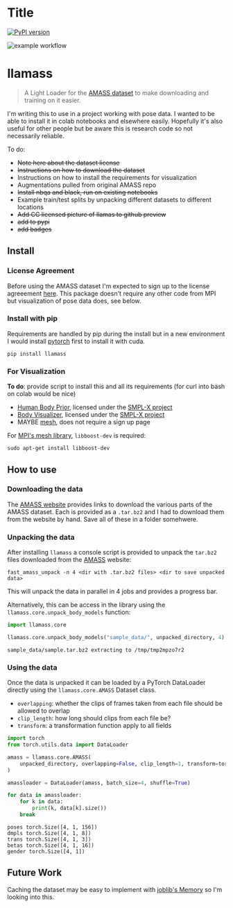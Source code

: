 # Title



[![PyPI version](https://badge.fury.io/py/llamass.svg)](https://badge.fury.io/py/llamass)


![example workflow](https://github.com/gngdb/llamass/workflows/CI/badge.svg)


# llamass
> A Light Loader for the [AMASS dataset][amass] to make downloading and training on it easier.

I'm writing this to use in a project working with pose data. I wanted to be able to install it in colab notebooks and elsewhere easily. Hopefully it's also useful for other people but be aware this is research code so not necessarily reliable.

[amass]:https://amass.is.tue.mpg.de/

To do:

* ~~Note here about the dataset license~~
* ~~Instructions on how to download the dataset~~
* Instructions on how to install the requirements for visualization
* Augmentations pulled from original AMASS repo
* ~~Install nbqa and black, run on existing notebooks~~
* Example train/test splits by unpacking different datasets to different locations
* ~~Add CC licensed picture of llamas to github preview~~
* ~~add to pypi~~
* ~~add badges~~

## Install

### License Agreement

Before using the AMASS dataset I'm expected to sign up to the license agreeement [here][amass]. This package doesn't require any other code from MPI but visualization of pose data does, see below.

### Install with pip

Requirements are handled by pip during the install but in a new environment I would install [pytorch][]
first to install it with cuda.

`pip install llamass`

### For Visualization

**To do**: provide script to install this and all its requirements (for curl into bash on colab would be nice)

* [Human Body Prior][hbp], licensed under the [SMPL-X project][smplx]
* [Body Visualizer][body], licensed under the [SMPL-X project][smplx]
* MAYBE [mesh][], does not require a sign up page

For [MPI's mesh library][mesh], `libboost-dev` is required:

```
sudo apt-get install libboost-dev
```

[hbp]: https://github.com/nghorbani/human_body_prior
[pytorch]: https://pytorch.org/get-started/locally/
[amassrepo]: https://github.com/nghorbani/amass/blob/master/notebooks/01-AMASS_Visualization.ipynb
[body]: https://github.com/nghorbani/body_visualizer
[smplx]: https://smpl-x.is.tue.mpg.de/
[mesh]: https://github.com/MPI-IS/mesh
[amass]: https://amass.is.tue.mpg.de/index.html
[pytables]: https://www.pytables.org/index.html

## How to use

### Downloading the data

The [AMASS website][amass] provides links to download the various parts of the AMASS dataset. Each is provided as a `.tar.bz2` and I had to download them from the website by hand. Save all of these in a folder somehwere.

### Unpacking the data

After installing `llamass` a console script is provided to unpack the `tar.bz2` files downloaded from the [AMASS][] website:

```
fast_amass_unpack -n 4 <dir with .tar.bz2 files> <dir to save unpacked data>
```

This will unpack the data in parallel in 4 jobs and provides a progress bar.

Alternatively, this can be access in the library using the `llamass.core.unpack_body_models` function:

[amass]: https://amass.is.tue.mpg.de/index.html

```python
import llamass.core

llamass.core.unpack_body_models("sample_data/", unpacked_directory, 4)
```

    sample_data/sample.tar.bz2 extracting to /tmp/tmp2mpzo7r2


### Using the data

Once the data is unpacked it can be loaded by a PyTorch DataLoader directly using the `llamass.core.AMASS` Dataset class.

* `overlapping`: whether the clips of frames taken from each file should be allowed to overlap
* `clip_length`: how long should clips from each file be?
* `transform`: a transformation function apply to all fields

```python
import torch
from torch.utils.data import DataLoader

amass = llamass.core.AMASS(
    unpacked_directory, overlapping=False, clip_length=1, transform=torch.tensor
)
```

```python
amassloader = DataLoader(amass, batch_size=4, shuffle=True)

for data in amassloader:
    for k in data:
        print(k, data[k].size())
    break
```

    poses torch.Size([4, 1, 156])
    dmpls torch.Size([4, 1, 8])
    trans torch.Size([4, 1, 3])
    betas torch.Size([4, 1, 16])
    gender torch.Size([4, 1])


## Future Work

Caching the dataset may be easy to implement with [joblib's Memory][memory] so I'm looking into this.

[memory]: https://joblib.readthedocs.io/en/latest/generated/joblib.Memory.html
